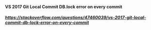 #### VS 2017 Git Local Commit DB.lock error on every commit
##### https://stackoverflow.com/questions/47460039/vs-2017-git-local-commit-db-lock-error-on-every-commit
